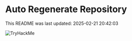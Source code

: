 # Auto Regenerate Repository

This README was last updated: 2025-02-21 20:42:03

 ![TryHackMe](https://tryhackme.com/badge/533634)